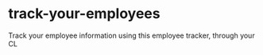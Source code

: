 # track-your-employees
Track your employee information using this employee tracker, through your CL
